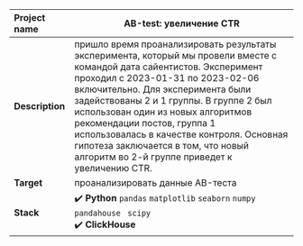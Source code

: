 Project name        |	 АВ-test: увеличение CTR         |
:---                |---        |
**Description**     |     пришло время проанализировать результаты эксперимента, который мы провели вместе с командой дата сайентистов. Эксперимент проходил с 2023-01-31 по 2023-02-06 включительно. Для эксперимента были задействованы 2 и 1 группы. В группе 2 был использован один из новых алгоритмов рекомендации постов, группа 1 использовалась в качестве контроля. Основная гипотеза заключается в том, что новый алгоритм во 2-й группе приведет к увеличению CTR.      |
**Target**          |   проанализировать данные АB-теста        |
**Stack**           |  :heavy_check_mark: **Python** `pandas` `matplotlib` `seaborn` `numpy` `pandahouse ` `scipy` </br> :heavy_check_mark: **ClickHouse**             |
